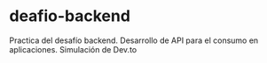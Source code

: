 # deafio-backend
Practica del desafío backend. Desarrollo de API para el consumo en aplicaciones. Simulación de Dev.to
